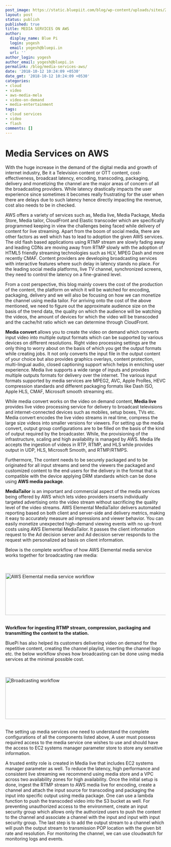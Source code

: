 ```yaml
---
post_image: https://static.bluepiit.com/blog/wp-content/uploads/sites/2/2018/10/AWS-Media-Services.png
layout: post
status: publish
published: true
title: MEDIA SERVICES ON AWS
author:
  display_name: Blue Pi
  login: yogesh
  email: yogesh@bluepi.in
  url: ''
author_login: yogesh
author_email: yogesh@bluepi.in
permalink: /blog/media-services-aws/
date: '2018-10-12 10:24:09 +0530'
date_gmt: '2018-10-12 10:24:09 +0530'
categories:
- cloud 
- video
- aws-media-mela
- video-on-demand
- media-entertainment
tags:
- cloud services 
- video
- flash
comments: []
---
```

# Media Services on AWS
<p> With the huge increase in the demand of the digital media and growth of internet industry, Be it a Television content or OTT content, cost-effectiveness, broadcast latency, encoding, transcoding, packaging, delivery and monetizing the channel are the major areas of concern of all the broadcasting providers. While latency drastically impacts the user experience since sometimes it becomes really frustrating for the user when there are delays due to such latency hence directly impacting the revenue, cost also needs to be in checked.</p>
<p> AWS offers a variety of services such as, Media live, Media Package, Media Store, Media tailor, CloudFront and Elastic transcoder which are specifically programmed keeping in view the challenges being faced while delivery of content for live streaming. Apart from the boom of social media, there are other factors as well which has to lead to adoption the given AWS services. The old flash based applications using RTMP stream are slowly fading away and leading CDNs are moving away from RTMP slowly with the adoption of HTML5 friendly streaming technologies such as HLV, MPEG Dash and more recently CMAF. Content providers are developing broadcasting services with interactive features where such delay in latency stands no place. For the leading social media platforms, live TV channel, synchronized screens, they need to control the latency on a fine-grained level. </p>
<p> From a cost perspective, this blog mainly covers the cost of the production of the content, the platform on which it will be watched for encoding, packaging, delivery and we will also be focusing on how we can monetize the channel using media tailor. For arriving onto the cost of the above mentioned, we need to figure out the approximate audience size on the basis of the trend data, the quality on which the audience will be watching the videos, the amount of devices for which the video will be transcoded and the cache/hit ratio which we can determine through CloudFront.</p>
<p><b> Media convert </b> allows you to create the video on demand which converts input video into multiple output formats which can be supported by various devices on different resolutions. Right video processing settings are the only thing to worry about on the basis of which you get the output formats while creating jobs. It not only converts the input file in the output content of your choice but also provides graphics overlays, content protection, multi-lingual audio, closed captioning support which helps in enriching user experience. Media live supports a wide range of inputs and provides multiple outputs formats for delivery over the internet. The various input formats supported by media services are MPEG2, AVC, Apple ProRes, HEVC compression standards and different packaging formats like Dash ISO, Apple HLS, CMAF, Microsoft smooth streaming etc.</p>
<p> While media convert works on the video on demand content,<b> Media live</b> provides live video processing service for delivery to broadcast televisions and internet-connected devices such as mobiles, setup boxes, TVs etc. Media convert encodes the live video streams in real time, compress the large size videos into smaller versions for viewers. For setting up the media convert, output group configurations are to be filled on the basis of the kind of output required by the broadcaster. While, the provisioning of the infrastructure, scaling and high availability is managed by AWS. Media life accepts the ingestion of videos in RTP, RTMP, and HLS while provides output in UDP, HLS, Microsoft Smooth, and RTMP/RTMPS. </p>
<p> Furthermore, The content needs to be securely packaged and to be originated for all input streams and send the viewers the packaged and customized content to the end users for the delivery in the format that is compatible with the device applying DRM standards which can be done using <b> AWS media package</b>.</p>
<p> <b>MediaTailor</b> is an important and commercial aspect of the media services being offered by AWS which lets video providers inserts individually targeted advertising onto the video stream without sacrificing the quality level of the video streams. AWS Elemental MediaTailor delivers automated reporting based on both client and server-side and delivery metrics, making it easy to accurately measure ad impressions and viewer behavior. You can easily monetize unexpected high-demand viewing events with no up-front costs using AWS Elemental MediaTailor. It passes the client information request to the Ad decision server and Ad decision server responds to the request with personalized ad basis on client information.
<p> Below is the complete workflow of how AWS Elemental media service works together for broadcasting raw media:</p>
<p><br><br />
<img class="blog_image_size" src="https://static.bluepiit.com/blog/wp-content/uploads/sites/2/2018/10/Untitled.png" alt="AWS Elemental media service workflow" height="132" width="742"><br />
<br></p>
<p><b>Workflow for ingesting RTMP stream, compression, packaging and transmitting the content to the station.</b></p>
<p> BluePi has also helped its customers delivering video on demand for the repetitive content, creating the channel playlist, inserting the channel logo etc. the below workflow shows how broadcasting can be done using media services at the minimal possible cost. </p>
<p><br><br />
<img class="blog_image_size" src="https://static.bluepiit.com/blog/wp-content/uploads/sites/2/2018/10/2.png" alt="Broadcasting workflow" height="132" width="742"><br />
<br></p>
<p> The setting up media services one need to understand the complete configurations of all the components listed above, A user must possess required access to the media service one wishes to use and should have the access to EC2 systems manager parameter store to store any sensitive information. </p>
<p> A trusted entity role is created in Media live that includes EC2 systems manager parameter as well. To reduce the latency, high performance and consistent live streaming we recommend using media store and a VPC across two availability zones for high availability. Once the initial setup is done, ingest the RTMP stream to AWS media live for encoding, create a channel and attach the input source for transcoding and packaging the input into specific output using media package. One can use a lambda function to push the transcoded video into the S3 bucket as well. For preventing unauthorized access to the environment, create an input security group which allows only the authorized users to push the content to the channel and associate a channel with the input and input with input security group. The last step is to add the output stream to a channel which will push the output stream to transmission POP location with the given bit rate and resolution. For monitoring the channel, we can use cloudwatch for monitoring logs and events. </p>
